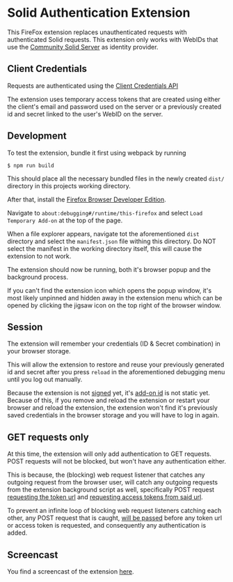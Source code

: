 # Solid Authentication Extension

This FireFox extension replaces unauthenticated requests with authenticated Solid requests.
This extension only works with WebIDs that use 
the [Community Solid Server](https://github.com/CommunitySolidServer/CommunitySolidServer) 
as identity provider.

## Client Credentials

Requests are authenticated using the 
[Client Credentials API](https://communitysolidserver.github.io/CommunitySolidServer/5.x/usage/client-credentials/)

The extension uses temporary access tokens that are created using either the client's email and password used on the server or a previously created id and secret linked to the user's WebID on the server.

## Development

To test the extension, bundle it first using webpack by running
```shell script
$ npm run build
```

This should place all the necessary bundled files in the newly created `dist/` directory in this projects working directory.

After that, install the [Firefox Browser Developer Edition](https://www.mozilla.org/en-US/firefox/developer/).

Navigate to `about:debugging#/runtime/this-firefox` and select `Load Temporary Add-on` at the top of the page.

When a file explorer appears, navigate tot the aforementioned `dist` directory and select the `manifest.json` file withing this directory.
Do NOT select the manifest in the working directory itself, this will cause the extension to not work.

The extension should now be running, both it's browser popup and the background process. 

If you can't find the extension icon which opens the popup window, it's most likely unpinned and hidden away in the extension menu which can be opened by clicking the jigsaw icon on the top right of the browser window.


## Session

The extension will remember your credentials (ID & Secret combination) in your browser storage.

This will allow the extension to restore and reuse your previously generated id and secret after you press 
`reload`  in the aforementioned debugging menu until you log out manually.

Because the extension is not [signed](https://support.mozilla.org/en-US/kb/add-on-signing-in-firefox) yet, it's [add-on id](https://extensionworkshop.com/documentation/develop/extensions-and-the-add-on-id/)
is not static yet. Because of this, if you remove and reload the extension or restart your browser and reload the extension, the extension won't find it's previously saved credentials in the browser storage and you will have to log in again.

## GET requests only

At this time, the extension will only add authentication to GET requests.
POST requests will not be blocked, but won't have any authentication either.

This is because, the (blocking) web request listener that catches any outgoing request from the browser user,
will catch any outgoing requests from the extension background script as well,
specifically POST request [requesting the token url](https://github.com/KNowledgeOnWebScale/solid-authentication-browser-extension/blob/8211dab9b7a42fa98eeef37158084788e62d251a/src/js/solid.js#L51-L60)
and [requesting access tokens from said url](https://github.com/KNowledgeOnWebScale/solid-authentication-browser-extension/blob/8211dab9b7a42fa98eeef37158084788e62d251a/src/js/solid.js#L30-L44).

To prevent an infinite loop of blocking web request listeners catching each other, any POST request that is caught, 
[will be passed](https://github.com/KNowledgeOnWebScale/solid-authentication-browser-extension/blob/8211dab9b7a42fa98eeef37158084788e62d251a/src/js/background.js#L48-L50) 
before any token url or access token is requested, and consequently any authentication is added.  

## Screencast

You find a screencast of the extension [here](https://cloud.ilabt.imec.be/index.php/s/QbabTcHkX2J8GHG).
